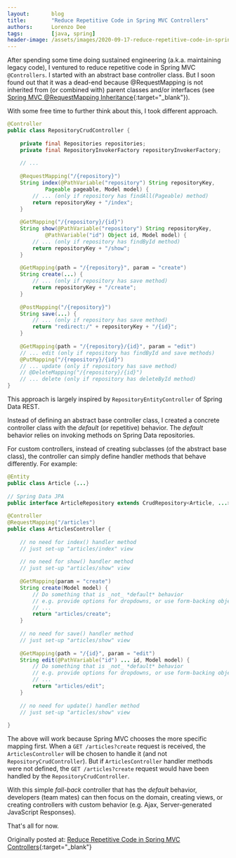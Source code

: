 ```yaml
---
layout:       blog
title:        "Reduce Repetitive Code in Spring MVC Controllers"
authors:      Lorenzo Dee
tags:         [java, spring]
header-image: /assets/images/2020-09-17-reduce-repetitive-code-in-spring-MVC-controllers/ReduceRepetitiveCodeISpringMVCControllers-banner.png
---
```

After spending some time doing sustained engineering (a.k.a. maintaining legacy code), I ventured to reduce repetitive code in Spring MVC `@Controllers`. I started with an abstract base controller class. But I soon found out that it was a dead-end because @RequestMapping is not inherited from (or combined with) parent classes and/or interfaces (see [Spring MVC @RequestMapping Inheritance](https://github.com/spring-projects/spring-framework/issues/14722){:target="_blank"}).

With some free time to further think about this, I took different approach.

```java
@Controller
public class RepositoryCrudController {
 
    private final Repositories repositories;
    private final RepositoryInvokerFactory repositoryInvokerFactory;
 
    // ...
 
    @RequestMapping("/{repository}")
    String index(@PathVariable("repository") String repositoryKey,
            Pageable pageable, Model model) {
        // ... (only if repository has findAll(Pageable) method)
        return repositoryKey + "/index";
    }
 
    @GetMapping("/{repository}/{id}")
    String show(@PathVariable("repository") String repositoryKey,
            @PathVariable("id") Object id, Model model) {
        // ... (only if repository has findById method)
        return repositoryKey + "/show";
    }
 
    @GetMapping(path = "/{repository}", param = "create")
    String create(...) {
        // ... (only if repository has save method)
        return repositoryKey + "/create";
    }
 
    @PostMapping("/{repository}")
    String save(...) {
        // ... (only if repository has save method)
        return "redirect:/" + repositoryKey + "/{id}";
    }
 
    @GetMapping(path = "/{repository}/{id}", param = "edit")
    // ... edit (only if repository has findById and save methods)
    @PutMapping("/{repository}/{id}")
    // ... update (only if repository has save method)
    // @DeleteMapping("/{repository}/{id}")
    // ... delete (only if repository has deleteById method)
}
```

This approach is largely inspired by `RepositoryEntityController` of Spring Data REST.

Instead of defining an abstract base controller class, I created a concrete controller class with the *default* (or repetitive) behavior. The *default* behavior relies on invoking methods on Spring Data repositories.

For custom controllers, instead of creating subclasses (of the abstract base class), the controller can simply define handler methods that behave differently. For example:

```java
@Entity
public class Article {...}
 
// Spring Data JPA
public interface ArticleRepository extends CrudRepository<Article, ...> {...}
 
@Controller
@RequestMapping("/articles")
public class ArticlesController {
 
    // no need for index() handler method
    // just set-up "articles/index" view
 
    // no need for show() handler method
    // just set-up "articles/show" view
 
    @GetMapping(param = "create")
    String create(Model model) {
        // Do something that is _not_ *default* behavior
        // e.g. provide options for dropdowns, or use form-backing object/JavaBean
        // ...
        return "articles/create";
    }
 
    // no need for save() handler method
    // just set-up "articles/show" view
 
    @GetMapping(path = "/{id}", param = "edit")
    String edit(@PathVariable("id") ... id, Model model) {
        // Do something that is _not_ *default* behavior
        // e.g. provide options for dropdowns, or use form-backing object/JavaBean
        // ...
        return "articles/edit";
    }
 
    // no need for update() handler method
    // just set-up "articles/show" view
 
}
```
The above will work because Spring MVC chooses the more specific mapping first. When a `GET /articles?create` request is received, the `ArticlesController` will be chosen to handle it (and not `RepositoryCrudController`). But if `ArticlesController` handler methods were not defined, the `GET /articles?create` request would have been handled by the `RepositoryCrudController`.

With this simple *fall-back* controller that has the *default* behavior, developers (team mates) can then focus on the domain, creating views, or creating controllers with custom behavior (e.g. Ajax, Server-generated JavaScript Responses).

That's all for now.

Originally posted at: [Reduce Repetitive Code in Spring MVC Controllers](https://lorenzo-dee.blogspot.com/2020/09/reduce-repetitive-code-in-spring-mvc.html){:target="_blank"}

